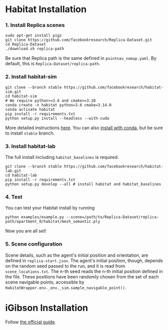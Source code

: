 # Habitat Installation

### 1. Install Replica scenes
```
sudo apt-get install pigz
git clone https://github.com/facebookresearch/Replica-Dataset.git
cd Replica-Dataset
./download.sh replica-path
```
Be sure that Replica path is the same defined in `pointnav_nomap.yaml`.
By default, this is `Replica-Dataset/replica-path`.

### 2. Install habitat-sim
```
git clone --branch stable https://github.com/facebookresearch/habitat-sim.git
cd habitat-sim
# We require python>=3.6 and cmake>=3.10
conda create -n habitat python=3.6 cmake=3.14.0
conda activate habitat
pip install -r requirements.txt
python setup.py install --headless --with-cuda
```
More detailed instructions [here](https://github.com/facebookresearch/habitat-sim/blob/master/BUILD_FROM_SOURCE.md).
You can also [install with conda](https://github.com/facebookresearch/habitat-sim#installation), but be sure to install `stable` branch.

### 3. Install habitat-lab
The full install including `habitat_baselines` is required.
```
git clone --branch stable https://github.com/facebookresearch/habitat-lab.git
cd habitat-lab
pip install -r requirements.txt
python setup.py develop --all # install habitat and habitat_baselines
```

### 4. Test
You can test your Habitat install by running
```
python examples/example.py --scene=/path/to/Replica-Dataset/replica-path/apartment_0/habitat/mesh_semantic.ply
```
Now you are all set!

### 5. Scene configuration
Scene details, such as the agent's initial position and orientation, are defined in `replica-start.json`.
The agent's initial position, though, depends on the random seed passed to the run, and it is read from `scene_locations.txt`.
The n-th seed reads the n-th initial position defined in the file. These positions have been randomly chosen from the set of each scene navigable points, accessible by `HabitatWrapper.env._env._sim.sample_navigable_point()`.



# iGibson Installation
Follow [the official guide](http://svl.stanford.edu/igibson/).

